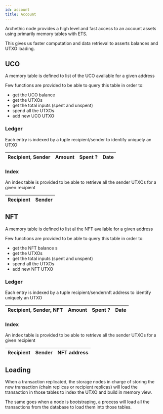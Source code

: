 ```yaml
---
id: account
title: Account
---
```


Archethic node provides a high level and fast access to an account assets using primarily memory tables with ETS.

This gives us faster computation and data retrieval to asserts balances and UTXO loading.

## UCO

A memory table is defined to list of the UCO available for a given address

Few functions are provided to be able to query this table in order to:
- get the UCO balance 
- get the UTXOs
- get the total inputs (spent and unspent)
- spend all the UTXOs
- add new UCO UTXO

### Ledger 

Each entry is indexed by a tuple recipient/sender  to identify uniquely an UTXO

| Recipient, Sender | Amount | Spent ? | Date |
|-|-|-|-|

### Index

An index table is provided to be able to retrieve all the sender UTXOs for a given recipient

| Recipient | Sender |
|-|-|


## NFT

A memory table is defined to list al the NFT available for a given address

Few functions are provided to be able to query this table in order to:
- get the NFT balance s
- get the UTXOs
- get the total inputs (spent and unspent)
- spend all the UTXOs
- add new NFT UTXO

### Ledger 

Each entry is indexed by a tuple recipient/sender/nft address  to identify uniquely an UTXO

| Recipient, Sender, NFT | Amount | Spent ? | Date |
|-|-|-|-|

### Index

An index table is provided to be able to retrieve all the sender UTXOs for a given recipient

| Recipient | Sender | NFT address
|-|-|-|

## Loading

When a transaction replicated, the storage nodes in charge of storing the new transaction (chain replicas or recipient replicas) will load the transaction in those tables to index the UTXO and build in memory view.

The same goes when a node is bootstraping, a process will load all the transactions from the database to load them  into those tables.

